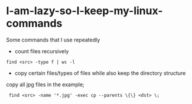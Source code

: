 # I-am-lazy-so-I-keep-my-linux-commands
Some commands that I use repeatedly

* count files recursively
```shell
find <src> -type f | wc -l
```

* copy certain files/types of files while also keep the directory structure

copy all jpg files in the example; 
```shell
 find <src> -name '*.jpg' -exec cp --parents \{\} <dst> \;
```

